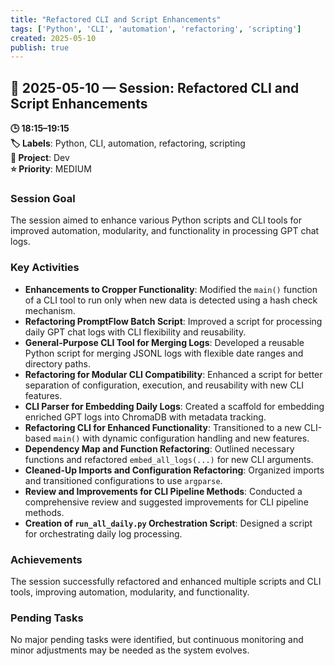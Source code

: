 ```yaml
---
title: "Refactored CLI and Script Enhancements"
tags: ['Python', 'CLI', 'automation', 'refactoring', 'scripting']
created: 2025-05-10
publish: true
---
```


## 📅 2025-05-10 — Session: Refactored CLI and Script Enhancements

**🕒 18:15–19:15**  
**🏷️ Labels**: Python, CLI, automation, refactoring, scripting  
**📂 Project**: Dev  
**⭐ Priority**: MEDIUM  


### Session Goal
The session aimed to enhance various Python scripts and CLI tools for improved automation, modularity, and functionality in processing GPT chat logs.

### Key Activities
- **Enhancements to Cropper Functionality**: Modified the `main()` function of a CLI tool to run only when new data is detected using a hash check mechanism.
- **Refactoring PromptFlow Batch Script**: Improved a script for processing daily GPT chat logs with CLI flexibility and reusability.
- **General-Purpose CLI Tool for Merging Logs**: Developed a reusable Python script for merging JSONL logs with flexible date ranges and directory paths.
- **Refactoring for Modular CLI Compatibility**: Enhanced a script for better separation of configuration, execution, and reusability with new CLI features.
- **CLI Parser for Embedding Daily Logs**: Created a scaffold for embedding enriched GPT logs into ChromaDB with metadata tracking.
- **Refactoring CLI for Enhanced Functionality**: Transitioned to a new CLI-based `main()` with dynamic configuration handling and new features.
- **Dependency Map and Function Refactoring**: Outlined necessary functions and refactored `embed_all_logs(...)` for new CLI arguments.
- **Cleaned-Up Imports and Configuration Refactoring**: Organized imports and transitioned configurations to use `argparse`.
- **Review and Improvements for CLI Pipeline Methods**: Conducted a comprehensive review and suggested improvements for CLI pipeline methods.
- **Creation of `run_all_daily.py` Orchestration Script**: Designed a script for orchestrating daily log processing.

### Achievements
The session successfully refactored and enhanced multiple scripts and CLI tools, improving automation, modularity, and functionality.

### Pending Tasks
No major pending tasks were identified, but continuous monitoring and minor adjustments may be needed as the system evolves.
